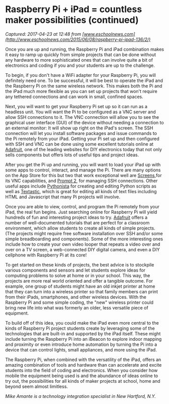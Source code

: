 # Raspberry Pi + iPad = countless maker possibilities (continued) 

_Captured: 2017-04-23 at 12:48 from [www.eschoolnews.com](http://www.eschoolnews.com/2015/06/08/raspberry-pi-ipad-136/2/)_

Once you are up and running, the Raspberry Pi and iPad combination makes it easy to ramp up quickly from simple projects that can be done without any hardware to more sophisticated ones that can involve quite a bit of electronics and coding if you and your students are up to the challenge.

To begin, if you don't have a WiFi adapter for your Raspberry Pi, you will definitely need one. To be successful, it will be best to operate the iPad and the Raspberry Pi on the same wireless network. This makes both the Pi and the iPad much more flexible as you can set up projects that won't require any tethered connections and can work in small, confined spaces.

Next, you will want to get your Raspberry Pi set up so it can run as a headless unit. You will want the Pi to be configured as a VNC server and allow SSH connections to it. The VNC connection will allow you to see the graphical user interface (GUI) of the device without needing a connection to an external monitor: It will show up right on the iPad's screen. The SSH connection will let you install software packages and issue commands to the Pi remotely from your iPad. Getting your Pi set up and then configured with SSH and VNC can be done using some excellent tutorials online at [Adafruit](http://learn.adafruit.com), one of the leading websites for DIY electronics today that not only sells components but offers lots of useful tips and project ideas.

After you get the Pi up and running, you will want to load your iPad up with some apps to control, interact, and manage the Pi. There are many options on the App Store for this but two that work exceptional well are [Screens](https://itunes.apple.com/app/apple-store/id655890150?pt=11376&ct=website&mt=8&at=11l59P),for its VNC capabilities, and [Prompt 2](https://itunes.apple.com/us/app/prompt-2/id917437289?mt=8), for managing SSH connections. Other useful apps include [Pythonista](https://itunes.apple.com/us/app/pythonista/id528579881?mt=8) for creating and editing Python scripts as well as [Textastic](https://itunes.apple.com/us/app/textastic-code-editor-for/id383577124?mt=8), which is great for editing all kinds of text files including HTML and Javascript that many Pi projects will involve.

Once you are able to view, control, and program the Pi remotely from your iPad, the real fun begins. Just searching online for Raspberry Pi will yield hundreds of fun and interesting project ideas to try. [Adafruit](http://learn.adafruit.com) offers a number of well-documented tutorials that are perfect for a classroom environment, which allow students to create all kinds of simple projects. (The projects might require free software installation over SSH and/or some simple breadboarding and components). Some of the more interesting ones include how to create your own video looper that repeats a video over and over on a TV screen, a web-connected DIY digital camera, and even a DIY cellphone with Raspberry Pi at its core!

To get started on these kinds of projects, the best advice is to stockpile various components and sensors and let students explore ideas for computing problems to solve at home or in your school. This way, the projects are more real world oriented and offer a tangible outcome. For example, one group of students might have an old inkjet printer at home that they can turn into a wireless printer so that family members can print from their iPads, smartphones, and other wireless devices. With the Raspberry Pi and some simple coding, the "new" wireless printer could bring new life into what was formerly an older, less versatile piece of equipment.

To build off of this idea, you could make the iPad even more central to the kinds of Raspberry Pi project students create by leveraging some of the technologies that are built-in and supported by the iPad itself. These might include turning the Raspberry Pi into an iBeacon to explore indoor mapping and proximity or even introduce home automation by turning the Pi into a device that can control lights, small appliances, and more using the iPad.

The Raspberry Pi, when combined with the versatility of the iPad, offers an amazing combination of tools and hardware than can accelerate and excite students into the field of coding and electronics. When you consider how mobile the equipment being used is and the abundance of ideas online to try out, the possibilities for all kinds of maker projects at school, home and beyond seem almost limitless.

_Mike Amante is a technology integration specialist in New Hartford, N.Y._
